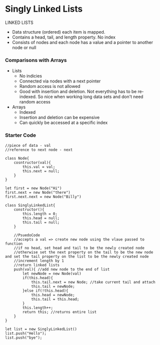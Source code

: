 # Singly Linked Lists
LINKED LISTS
- Data structure (ordered) each item is mapped.
- Contains a head, tail, and length property. No index
- Consists of nodes and each node has a value and a pointer to another node or null
### Comparisons with Arrays
- Lists
    - No indicies
    - Connected via nodes with a next pointer
    - Random access is not allowed
    - Good with insertion and deletion. Not everything has to be re-indexed. So nice when working long data sets and don't need random access
- Arrays
    - Indexed
    - Insertion and deletion can be expensive
    - Can quickly be accessed at a specific index
### Starter Code
```JS
//piece of data - val
//reference to next node - next

class Node{
    cosntructor(val){
        this.val = val;
        this.next = null;
    }
}

let first = new Node("Hi")
first.next = new Node("there")
first.next.next = new Node("Billy")

class SinglyLinkedList{
    constructor(){
        this.length = 0;
        this.head = null;
        this.tail = null;
    }

    //PsuedoCode
    //accepts a val => create new node using the vlaue passed to function
    //if no head, set head and tail to be the newly created node
    //otherwise set the next property on the tail to be the new node and set the tail property on the list to be the newly created node
    //increment length by 1
    //return linked lists
    push(val){ //add new node to the end of list
        let newNode = new Node(val)
        if(this.head){
            this.tail.next = new Node; //take current tail and attach
            this.tail = newNode;
        }else if(!this.head){
            this.head = newNode;
            this.tail = this.head;
        }
        this.length++;
        return this; //returns entire list
    }
}

let list = new SinglyLinkedList()
list.push("Hello");
list.push("bye");
```